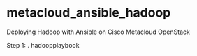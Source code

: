 # metacloud_ansible_hadoop
Deploying Hadoop with Ansible on Cisco Metacloud OpenStack

Step 1:
. hadoopplaybook

